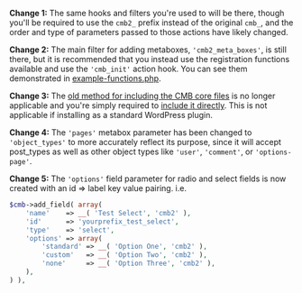 **Change 1:** The same hooks and filters you're used to will be there, though you'll be required to use the `cmb2_` prefix instead of the original `cmb_`, and the order and type of parameters passed to those actions have likely changed.

**Change 2:** The main filter for adding metaboxes, `'cmb2_meta_boxes'`, is still there, but it is recommended that you instead use the registration functions available and use the `'cmb_init'` action hook. You can see them demonstrated in [example-functions.php](https://github.com/CMB2/CMB2/blob/master/example-functions.php).

**Change 3:** The [old method for including the CMB core files](https://github.com/WebDevStudios/Custom-Metaboxes-and-Fields-for-WordPress/blob/master/example-functions.php#L406-L415) is no longer applicable and you're simply required to [include it directly](https://github.com/CMB2/CMB2/blob/master/example-functions.php#L14). This is not applicable if installing as a standard WordPress plugin.

**Change 4:** The `'pages'` metabox parameter has been changed to `'object_types'` to more accurately reflect its purpose, since it will accept post_types as well as other object types like `'user'`, `'comment'`, or `'options-page'`.

**Change 5:** The `'options'` field parameter for radio and select fields is now created with an id => label key value pairing. i.e.
```php
$cmb->add_field( array(
	'name'    => __( 'Test Select', 'cmb2' ),
	'id'      => 'yourprefix_test_select',
	'type'    => 'select',
	'options' => array(
		'standard' => __( 'Option One', 'cmb2' ),
		'custom'   => __( 'Option Two', 'cmb2' ),
		'none'     => __( 'Option Three', 'cmb2' ),
	),
) ),
```
